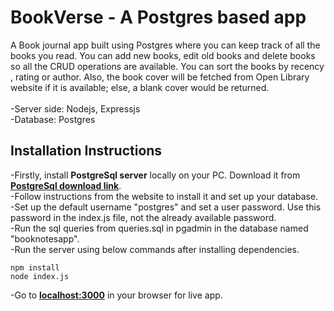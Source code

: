 # BookVerse - A Postgres based app
A Book journal app built using Postgres where you can keep track of all the books you read. You can add new books, edit old books and delete books so all the CRUD operations are available. You can sort the books by recency , rating or author.
Also, the book cover will be fetched from Open Library website if it is available; else, a blank cover would be returned.<br>
<br>
-Server side: Nodejs, Expressjs<br>
-Database: Postgres

## Installation Instructions 
-Firstly, install __PostgreSql server__ locally on your PC. Download it from **[PostgreSql download link](https://www.postgresql.org/download/)**. <br>
-Follow instructions from the website to install it and set up your database.<br>
-Set up the default username "postgres" and set a user password. Use this password in the index.js file, not the already available password.<br>
-Run the sql queries from queries.sql in pgadmin in the database named "booknotesapp".<br>
-Run the server using below commands after installing dependencies.
```
npm install
node index.js
```
-Go to **[localhost:3000](https://localhost:3000)** in your browser for live app.

